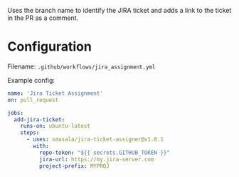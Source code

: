 Uses the branch name to identify the JIRA ticket and adds a link to the ticket in the PR as a comment.

# Configuration

Filename: `.github/workflows/jira_assignment.yml`

Example config:

```yml
name: 'Jira Ticket Assignment'
on: pull_request

jobs:
  add-jira-ticket:
    runs-on: ubuntu-latest
    steps:
      - uses: smasala/jira-ticket-assigner@v1.0.1
        with:
          repo-token: "${{ secrets.GITHUB_TOKEN }}"
          jira-url: https://my.jira-server.com
          project-prefix: MYPROJ
```
